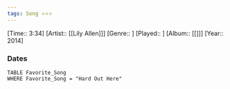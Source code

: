 ```yaml
---
tags: Song ⭐⭐⭐ 
---
```

[Time:: 3:34]
[Artist:: [[Lily Allen]]]
[Genre:: ]
[Played:: ]
[Album:: [[]]]
[Year:: 2014]
### Dates
````dataview
TABLE Favorite_Song
WHERE Favorite_Song = "Hard Out Here"
````